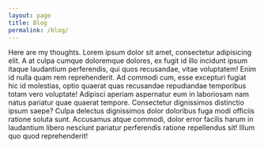 ```yaml
---
layout: page
title: Blog
permalink: /blog/
---
```

<p>
Here are my thoughts. Lorem ipsum dolor sit amet, consectetur adipisicing elit. A at culpa cumque doloremque dolores, ex fugit id illo incidunt ipsum itaque laudantium perferendis, qui quos recusandae, vitae voluptatem! Enim id nulla quam rem reprehenderit. Ad commodi cum, esse excepturi fugiat hic id molestias, optio quaerat quas recusandae repudiandae temporibus totam vero voluptate! Adipisci aperiam aspernatur eum in laboriosam nam natus pariatur quae quaerat tempore. Consectetur dignissimos distinctio ipsum saepe? Culpa delectus dignissimos dolor doloribus fuga modi officiis ratione soluta sunt. Accusamus atque commodi, dolor error facilis harum in laudantium libero nesciunt pariatur perferendis ratione repellendus sit! Illum quo quod reprehenderit!
</p>